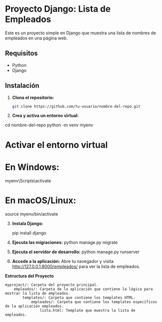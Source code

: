 # Proyecto Django: Lista de Empleados

Este es un proyecto simple en Django que muestra una lista de nombres de empleados en una página web.

## Requisitos

- Python 
- Django

## Instalación

1. **Clona el repositorio:**

   ```bash
   git clone https://github.com/tu-usuario/nombre-del-repo.git

2. **Crea y activa un entorno virtual:**

cd nombre-del-repo
python -m venv myenv

# Activar el entorno virtual
# En Windows:
myenv\Scripts\activate
# En macOS/Linux:
source myenv/bin/activate

3. **Instala Django:**

   pip install django

4. **Ejecuta las migraciones:**
   python manage.py migrate
  
5. **Ejecuta el servidor de desarrollo:**
python manage.py runserver

6. **Accede a la aplicación:**
   Abre tu navegador y visita http://127.0.0.1:8000/empleados/ para ver la lista de empleados.

  **Estructura del Proyecto**

    myproject/: Carpeta del proyecto principal.
        empleados/: Carpeta de la aplicación que contiene la lógica para mostrar la lista de empleados.
            templates/: Carpeta que contiene los templates HTML.
                empleados/: Carpeta que contiene los templates específicos de la aplicación empleados.
                    lista.html: Template que muestra la lista de empleados.
